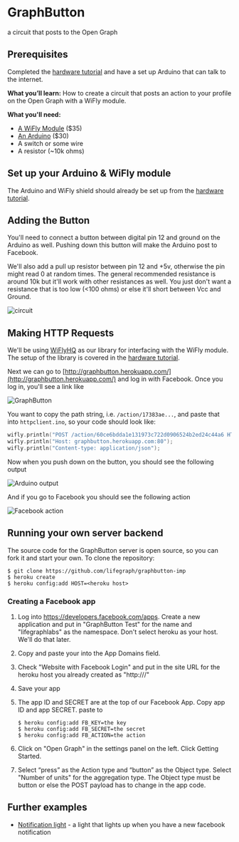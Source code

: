 # GraphButton

a circuit that posts to the Open Graph 

## Prerequisites

Completed the [hardware tutorial](https://github.com/lifegraph/hw-tutorial) and have a set up Arduino that can talk to the internet. 

**What you’ll learn:** How to create a circuit that posts an action to your profile on the Open Graph with a WiFly module.

**What you'll need:**
* [A WiFly Module](https://www.sparkfun.com/products/10822) ($35)
* [An Arduino](https://www.sparkfun.com/products/11021) ($30)
* A switch or some wire
* A resistor (~10k ohms)

## Set up your Arduino & WiFly module

The Arduino and WiFly shield should already be set up from the [hardware tutorial](https://github.com/lifegraph/hw-tutorial).

## Adding the Button

You'll need to connect a button between digital pin 12 and ground on the Arduino as well. Pushing down this button will make the Arduino post to Facebook. 

We'll also add a pull up resistor between pin 12 and +5v, otherwise the pin might read 0 at random times. The general recommended resistance is around 10k but it'll work with other resistances as well. You just don't want a resistance that is too low (<100 ohms) or else it'll short between Vcc and Ground.

![circuit](https://raw.github.com/lifegraph/graphbutton-wifly/master/imgs/circuit.png)

## Making HTTP Requests

We'll be using [WiFlyHQ](https://github.com/harlequin-tech/WiFlyHQ) as our library for interfacing with the WiFly module. The setup of the library is covered in the [hardware tutorial](https://github.com/lifegraph/hw-tutorial).

Next we can go to [http://graphbutton.herokuapp.com/](http://graphbutton.herokuapp.com/) and log in with Facebook. Once you log in, you'll see a link like

![GraphButton](http://i.imgur.com/JyhsFCA.png)

You want to copy the path string, i.e. `/action/17383ae...`, and paste that into `httpclient.ino`, so your code should look like:

```ino
wifly.println("POST /action/60ce6bdda1e131973c722d0906524b2ed24c44a6 HTTP/1.1");
wifly.println("Host: graphbutton.herokuapp.com:80");
wifly.println("Content-type: application/json");
```

Now when you push down on the button, you should see the following output

![Arduino output](https://raw.github.com/lifegraph/graphbutton-wifly/master/imgs/arduino-output.png)

And if you go to Facebook you should see the following action

![Facebook action](https://raw.github.com/lifegraph/graphbutton-wifly/master/imgs/facebook-action.png)

## Running your own server backend

The source code for the GraphButton server is open source, so you can fork it and start your own. To clone the repository:

```
$ git clone https://github.com/lifegraph/graphbutton-imp
$ heroku create
$ heroku config:add HOST=<heroku host>
```

### Creating a Facebook app

1. Log into https://developers.facebook.com/apps. Create a new application and put in "GraphButton Test" for the name and "lifegraphlabs" as the namespace. Don't select heroku as your host. We'll do that later.

2. Copy and paste your <heroku host> into the App Domains field.

3. Check "Website with Facebook Login" and put in the site URL for the heroku host you already created as "http://<heroku host>/"

4. Save your app

5. The app ID and SECRET are at the top of our Facebook App. Copy app ID and app SECRET. paste to 

    ```
    $ heroku config:add FB_KEY=the key
    $ heroku config:add FB_SECRET=the secret
    $ heroku config:add FB_ACTION=the action
    ```

6. Click on "Open Graph" in the settings panel on the left. Click Getting Started. 

7. Select “press” as the Action type and “button” as the Object type. Select "Number of units" for the aggregation type. The Object type must be button or else the POST payload has to change in the app code.

## Further examples

* [Notification light](https://github.com/lifegraph/notificationlight) - a light that lights up when you have a new facebook notification

